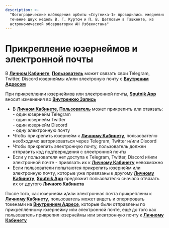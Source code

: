 ```yaml
---
description: >-
  "Фотографические наблюдения орбиты «Спутника-1» проводились ежедневно, в
  течение двух недель В. Г. Куртом и П. В. Щегловым в Ташкенте, из
  астрономической обсерватории АН Узбекистана"
---
```


# Прикрепление юзернеймов и электронной почты

В [**Личном Кабинете**](../lichnyi-kabinet.md), [**Пользователь**](../../slovar-terminov-i-skhema/polzovatel.md) может связать свои Telegram, Twitter, Discord юзернеймы и/или электроную почту с [**Внутреним Адресом**](../../slovar-terminov-i-skhema/vnutrennii-adres.md)

При прикреплении юзернеймов или электронной почты, [**Sputnik App**](../) вносит изменения во [**Внутренюю Запись**](../../slovar-terminov-i-skhema/vnutrennyaya-zapis.md)

* В [**Личном Кабинете**](../lichnyi-kabinet.md), [**Пользователь**](../../slovar-terminov-i-skhema/polzovatel.md) может прикрепить или отвязать: \
  \- один юзернейм Telegram\
  \- один юзернейм Twitter\
  \- один юзернейм Discord\
  \- одну электронную почту
* Чтобы прикрепить юзернейм к [**Личному Кабинету**](../lichnyi-kabinet.md), пользователю необходимо авторизоваться через Telegram, Twitter и/или Discord
* Чтобы прикрепить электронную почту, пользователь должен отправить код подтверждения с электронной почты
* Если у пользователя нет доступа к Telegram, Twitter, Discord и/или электронной почте - привязать их к [**Личному Кабинету**](../lichnyi-kabinet.md) невозможно
* Если пользователи попытаются прикрепить юзернейм или электронную почту, которые уже привязаны к другому [**Личному Кабинету**](../lichnyi-kabinet.md), [**Sputnik App**](../) предложит пользователю сначало отвязать их от другого [**Личного Кабинета**](../lichnyi-kabinet.md)

После того, как юзернейм и/или электронная почта прикреплены к [**Личному Кабинету**](../lichnyi-kabinet.md), пользователь может видеть и оперировать токенами на [**Внутреннем Адресе**](../../slovar-terminov-i-skhema/vnutrennii-adres.md), которые были отправлены по прикреплённому юзернейму или электронной почте, ещё до того как пользователь прикрепил юзернеймы или электронную почту к [**Личному Кабинету**](../lichnyi-kabinet.md)
